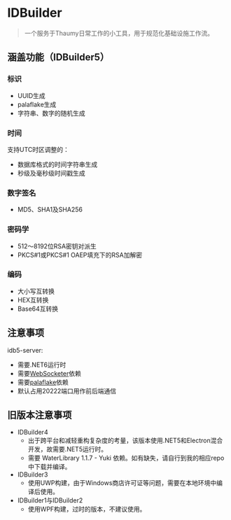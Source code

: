 # IDBuilder

> 一个服务于Thaumy日常工作的小工具，用于规范化基础设施工作流。

## 涵盖功能（IDBuilder5）

### 标识

* UUID生成
* palaflake生成
* 字符串、数字的随机生成

### 时间

支持UTC时区调整的：

* 数据库格式的时间字符串生成
* 秒级及毫秒级时间戳生成

### 数字签名

* MD5、SHA1及SHA256

### 密码学

* 512～8192位RSA密钥对派生
* PKCS#1或PKCS#1 OAEP填充下的RSA加解密

### 编码

* 大小写互转换
* HEX互转换
* Base64互转换

## 注意事项

idb5-server:

* 需要.NET6运行时  
* 需要[WebSocketer](https://github.com/Thaumy/WebsSocketer)依赖  
* 需要[palaflake](https://github.com/Thaumy/WebsSocketer)依赖  
* 默认占用20222端口用作前后端通信

## 旧版本注意事项

* IDBuilder4
  * 出于跨平台和减轻重构复杂度的考量，该版本使用.NET5和Electron混合开发，故需要.NET5运行时。
  * 需要 WaterLibrary 1.1.7 - Yuki 依赖。如有缺失，请自行到我的相应repo中下载并编译。
* IDBuilder3
  * 使用UWP构建，由于Windows商店许可证等问题，需要在本地环境中编译后使用。
* IDBuilder1与IDBuilder2
  * 使用WPF构建，过时的版本，不建议使用。
